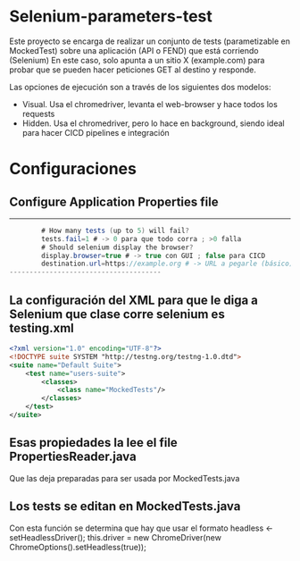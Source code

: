 # Selenium-parameters-test 

Este proyecto se encarga de realizar un conjunto de tests (parametizable en MockedTest) sobre una aplicación (API o FEND) que está corriendo (Selenium)
En este caso, solo apunta a un sitio X (example.com) para probar que se pueden hacer peticiones GET al destino y responde.

Las opciones de ejecución son a través de los siguientes dos modelos:
- Visual. Usa el chromedriver, levanta el web-browser y hace todos los requests
- Hidden. Usa el chromedriver, pero lo hace en background, siendo ideal para hacer CICD pipelines e integración 

# Configuraciones

## Configure Application Properties file
--------------------------------------
```java
        # How many tests (up to 5) will fail?
        tests.fail=1 # -> 0 para que todo corra ; >0 falla 
        # Should selenium display the browser?
        display.browser=true # -> true con GUI ; false para CICD 
        destination.url=https://example.org # -> URL a pegarle (básico)
--------------------------------------
```
## La configuración del XML para que le diga a Selenium que clase corre selenium es testing.xml 
```xml
<?xml version="1.0" encoding="UTF-8"?>
<!DOCTYPE suite SYSTEM "http://testng.org/testng-1.0.dtd">
<suite name="Default Suite">
    <test name="users-suite">
        <classes>
            <class name="MockedTests"/>
        </classes>
    </test>
</suite>
```
## Esas propiedades la lee el file PropertiesReader.java 
Que las deja preparadas para ser usada por MockedTests.java

## Los tests se editan en MockedTests.java 
Con esta función se determina que hay que usar el formato headless <- setHeadlessDriver();
this.driver = new ChromeDriver(new ChromeOptions().setHeadless(true));

